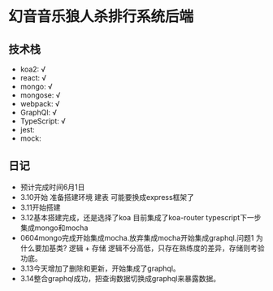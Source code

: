 # 幻音音乐狼人杀排行系统后端

## 技术栈
* koa2: √
* react: √
* mongo: √
* mongose: √
* webpack: √
* GraphQl: √
* TypeScript: √ 
* jest:
* mock:

## 日记
* 预计完成时间6月1日
* 3.10开始 准备搭建环境 建表 可能要换成express框架了
* 3.11开始搭建
* 3.12基本搭建完成，还是选择了koa 目前集成了koa-router typescript下一步集成mongo和mocha
* 0604mongo完成开始集成mocha.放弃集成mocha开始集成graphql.问题1 为什么要加基类? 逻辑 + 存储 逻辑不分高低，只存在熟练度的差异，存储则考验功底。
* 3.13今天增加了删除和更新，开始集成了graphql。
* 3.14整合graphql成功，把查询数据切换成graphql来暴露数据。